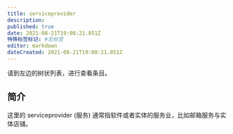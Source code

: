 ```yaml
---
title: serviceprovider
description: 
published: true
date: 2021-08-21T19:08:21.851Z
特殊标签标记: #无标签
editor: markdown
dateCreated: 2021-08-21T19:08:21.851Z
---
```


请到左边的树状列表，进行查看条目。

## 简介

这里的 serviceprovider (服务) 通常指软件或者实体的服务业，比如邮箱服务与实体店铺。
